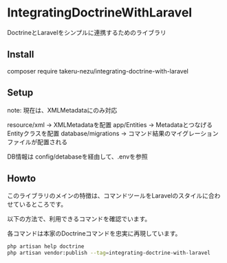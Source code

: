 # IntegratingDoctrineWithLaravel

DoctrineとLaravelをシンプルに連携するためのライブラリ

## Install

composer require takeru-nezu/integrating-doctrine-with-laravel

## Setup

note: 現在は、XMLMetadataにのみ対応

resource/xml -> XMLMetadataを配置
app/Entities -> MetadataとつなげるEntityクラスを配置
database/migrations -> コマンド結果のマイグレーションファイルが配置される

DB情報は config/detabaseを経由して、.envを参照

## Howto

このライブラリのメインの特徴は、コマンドツールをLaravelのスタイルに合わせているところです。

以下の方法で、利用できるコマンドを確認でいます。

各コマンドは本家のDoctrineコマンドを忠実に再現しています。

```bash
php artisan help doctrine
php artisan vendor:publish --tag=integrating-doctrine-with-laravel
```


